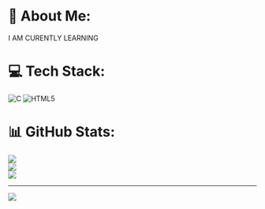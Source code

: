# 💫 About Me:
I AM CURENTLY LEARNING


# 💻 Tech Stack:
![C](https://img.shields.io/badge/c-%2300599C.svg?style=plastic&logo=c&logoColor=white) ![HTML5](https://img.shields.io/badge/html5-%23E34F26.svg?style=plastic&logo=html5&logoColor=white)
# 📊 GitHub Stats:
![](https://github-readme-stats.vercel.app/api?username=ChethanforCode&theme=merko&hide_border=false&include_all_commits=false&count_private=false)<br/>
![](https://github-readme-streak-stats.herokuapp.com/?user=ChethanforCode&theme=merko&hide_border=false)<br/>
![](https://github-readme-stats.vercel.app/api/top-langs/?username=ChethanforCode&theme=merko&hide_border=false&include_all_commits=false&count_private=false&layout=compact)

---
[![](https://visitcount.itsvg.in/api?id=ChethanforCode&icon=9&color=3)](https://visitcount.itsvg.in)

<!-- Proudly created with GPRM ( https://gprm.itsvg.in ) -->
